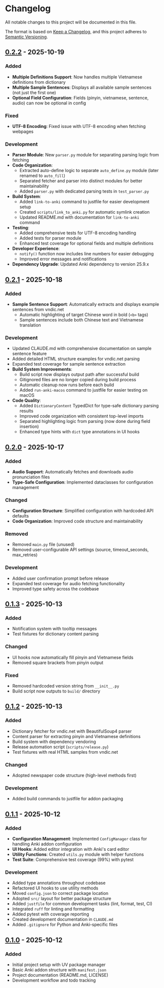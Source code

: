 # Changelog

All notable changes to this project will be documented in this file.

The format is based on [Keep a Changelog](https://keepachangelog.com/en/1.1.0/),
and this project adheres to [Semantic Versioning](https://semver.org/spec/v2.0.0.html).

## [0.2.2] - 2025-10-19

### Added

- **Multiple Definitions Support**: Now handles multiple Vietnamese definitions from dictionary
- **Multiple Sample Sentences**: Displays all available sample sentences (not just the first one)
- **Optional Field Configuration**: Fields (pinyin, vietnamese, sentence, audio) can now be optional in config

### Fixed

- **UTF-8 Encoding**: Fixed issue with UTF-8 encoding when fetching webpages

### Development

- **Parser Module**: New `parser.py` module for separating parsing logic from fetching
- **Code Organization**:
  - Extracted auto-define logic to separate `auto_define.py` module (later renamed to `auto_fill`)
  - Separated fetcher and parser into distinct modules for better maintainability
  - Added `parser.py` with dedicated parsing tests in `test_parser.py`
- **Build System**:
  - Added `link-to-anki` command to justfile for easier development setup
  - Created `scripts/link_to_anki.py` for automatic symlink creation
  - Updated README.md with documentation for `link-to-anki` command
- **Testing**:
  - Added comprehensive tests for UTF-8 encoding handling
  - Added tests for parser module
  - Enhanced test coverage for optional fields and multiple definitions
- **Developer Experience**:
  - `notify()` function now includes line numbers for easier debugging
  - Improved error messages and notifications
- **Dependency Upgrade**: Updated Anki dependency to version 25.9.x

## [0.2.1] - 2025-10-18

### Added

- **Sample Sentence Support**: Automatically extracts and displays example sentences from vndic.net
  - Automatic highlighting of target Chinese word in bold (`<b>` tags)
  - Sample sentences include both Chinese text and Vietnamese translation

### Development

- Updated CLAUDE.md with comprehensive documentation on sample sentence feature
- Added detailed HTML structure examples for vndic.net parsing
- Expanded test coverage for sample sentence extraction
- **Build System Improvements**:
  - Build script now displays output path after successful build
  - Gitignored files are no longer copied during build process
  - Automatic cleanup now runs before each build
  - Added `run-anki-macos` command to justfile for easier testing on macOS
- **Code Quality**:
  - Added `DictionaryContent` TypedDict for type-safe dictionary parsing results
  - Improved code organization with consistent top-level imports
  - Separated highlighting logic from parsing (now done during field insertion)
  - Enhanced type hints with `dict` type annotations in UI hooks

## [0.2.0] - 2025-10-17

### Added

- **Audio Support**: Automatically fetches and downloads audio pronunciation files
- **Type-Safe Configuration**: Implemented dataclasses for configuration management

### Changed

- **Configuration Structure**: Simplified configuration with hardcoded API defaults
- **Code Organization**: Improved code structure and maintainability

### Removed

- Removed `main.py` file (unused)
- Removed user-configurable API settings (source, timeout_seconds, max_retries)

### Development

- Added user confirmation prompt before release
- Expanded test coverage for audio fetching functionality
- Improved type safety across the codebase

## [0.1.3] - 2025-10-13

### Added

- Notification system with tooltip messages
- Test fixtures for dictionary content parsing

### Changed

- UI hooks now automatically fill pinyin and Vietnamese fields
- Removed square brackets from pinyin output

### Fixed

- Removed hardcoded version string from `__init__.py`
- Build script now outputs to `build/` directory

## [0.1.2] - 2025-10-13

### Added

- Dictionary fetcher for vndic.net with BeautifulSoup4 parser
- Content parser for extracting pinyin and Vietnamese definitions
- Build system with dependency vendoring
- Release automation script (`scripts/release.py`)
- Test fixtures with real HTML samples from vndic.net

### Changed

- Adopted newspaper code structure (high-level methods first)

### Development

- Added build commands to justfile for addon packaging

## [0.1.1] - 2025-10-12

### Added

- **Configuration Management**: Implemented `ConfigManager` class for handling Anki addon configuration
- **UI Hooks**: Added editor integration with Anki's card editor
- **Utility Functions**: Created `utils.py` module with helper functions
- **Test Suite**: Comprehensive test coverage (99%) with pytest

### Development

- Added type annotations throughout codebase
- Refactored UI hooks to use utility methods
- Moved `config.json` to correct package location
- Adopted `src/` layout for better package structure
- Added `justfile` for common development tasks (lint, format, test, CI)
- Integrated `ruff` for linting and formatting
- Added pytest with coverage reporting
- Created development documentation in `CLAUDE.md`
- Added `.gitignore` for Python and Anki-specific files

## [0.1.0] - 2025-10-12

### Added

- Initial project setup with UV package manager
- Basic Anki addon structure with `manifest.json`
- Project documentation (README.md, LICENSE)
- Development workflow and todo tracking

[0.2.2]: https://github.com/yourusername/autodefine-cn-vn/compare/v0.2.1...v0.2.2
[0.2.1]: https://github.com/yourusername/autodefine-cn-vn/compare/v0.2.0...v0.2.1
[0.2.0]: https://github.com/yourusername/autodefine-cn-vn/compare/v0.1.3...v0.2.0
[0.1.3]: https://github.com/yourusername/autodefine-cn-vn/compare/v0.1.2...v0.1.3
[0.1.2]: https://github.com/yourusername/autodefine-cn-vn/compare/v0.1.1...v0.1.2
[0.1.1]: https://github.com/yourusername/autodefine-cn-vn/compare/v0.1.0...v0.1.1
[0.1.0]: https://github.com/yourusername/autodefine-cn-vn/releases/tag/v0.1.0
